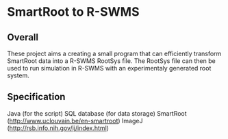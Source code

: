 # SmartRoot to R-SWMS

## Overall

These project aims a creating a small program that can efficiently transform SmartRoot data into a R-SWMS RootSys file.
The RootSys file can then be used to run simulation in R-SWMS with an experimentaly generated root system.

## Specification

Java (for the script)
SQL database (for data storage)
SmartRoot (http://www.uclouvain.be/en-smartroot)
ImageJ (http://rsb.info.nih.gov/ij/index.html)

